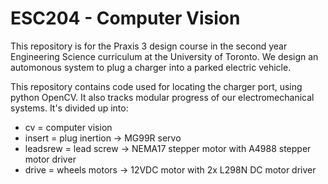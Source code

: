 ESC204 - Computer Vision
========================
This repository is for the Praxis 3 design course in the second year Engineering Science curriculum at the University of Toronto. We design an automonous system to plug a charger into a parked electric vehicle.

This repository contains code used for locating the charger port, using python OpenCV. It also tracks modular progress of our electromechanical systems. It's divided up into:
- cv = computer vision
- insert = plug inertion -> MG99R servo
- leadsrew = lead screw -> NEMA17 stepper motor with A4988 stepper motor driver
- drive = wheels motors -> 12VDC motor with 2x L298N DC motor driver 
  
